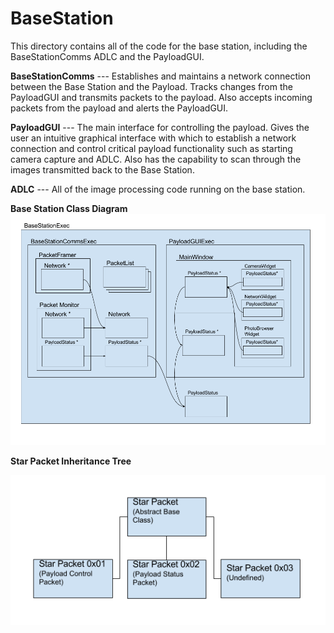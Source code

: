 BaseStation
===========
This directory contains all of the code for the base station, including the BaseStationComms ADLC and the PayloadGUI.

**BaseStationComms**
--- Establishes and maintains a network connection between the Base Station and the Payload. Tracks changes from the PayloadGUI and transmits packets to the payload. Also accepts incoming packets from the payload and alerts the PayloadGUI.

**PayloadGUI**
--- The main interface for controlling the payload. Gives the user an intuitive graphical interface with which to establish a network connection and control critical payload functionality such as starting camera capture and ADLC. Also has the capability to scan through the images transmitted back to the Base Station.

**ADLC**
--- All of the image processing code running on the base station.

**Base Station Class Diagram**
![Class Diagram](../Documentation/BaseStation.png?raw=true "Class Diagram")

**Star Packet Inheritance Tree**

![Inheritance Tree](../Documentation/StarPacketInheritance.png?raw=true "Inheritance Tree")


